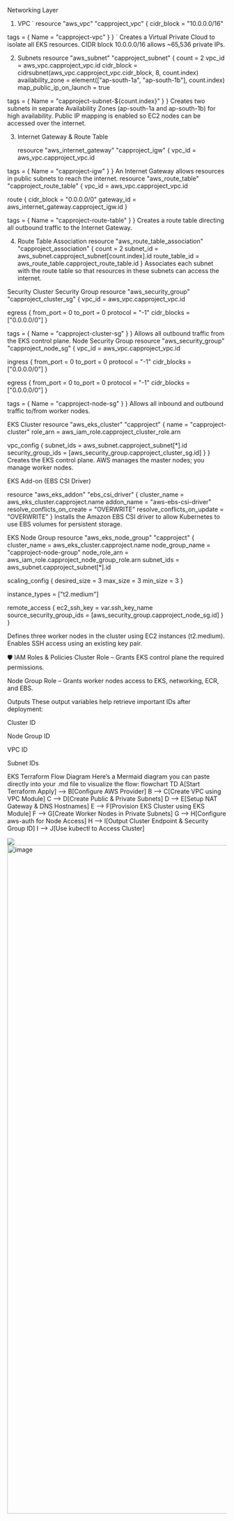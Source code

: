 Networking Layer
1. VPC
`
resource "aws_vpc" "capproject_vpc" {
    cidr_block = "10.0.0.0/16"

  tags = {
    Name = "capproject-vpc"
  }
}
`
Creates a Virtual Private Cloud to isolate all EKS resources. CIDR block 10.0.0.0/16 allows ~65,536 private IPs.

2. Subnets
resource "aws_subnet" "capproject_subnet" {
  count = 2
  vpc_id                  = aws_vpc.capproject_vpc.id
  cidr_block              = cidrsubnet(aws_vpc.capproject_vpc.cidr_block, 8, count.index)
  availability_zone       = element(["ap-south-1a", "ap-south-1b"], count.index)
  map_public_ip_on_launch = true

  tags = {
    Name = "capproject-subnet-${count.index}"
  }
}
Creates two subnets in separate Availability Zones (ap-south-1a and ap-south-1b) for high availability. Public IP mapping is enabled so EC2 nodes can be accessed over the internet.

3. Internet Gateway & Route Table

   resource "aws_internet_gateway" "capproject_igw" {
  vpc_id = aws_vpc.capproject_vpc.id

  tags = {
    Name = "capproject-igw"
  }
}
An Internet Gateway allows resources in public subnets to reach the internet.
resource "aws_route_table" "capproject_route_table" {
  vpc_id = aws_vpc.capproject_vpc.id

  route {
    cidr_block = "0.0.0.0/0"
    gateway_id = aws_internet_gateway.capproject_igw.id
  }

  tags = {
    Name = "capproject-route-table"
  }
}
Creates a route table directing all outbound traffic to the Internet Gateway.

4. Route Table Association
   resource "aws_route_table_association" "capproject_association" {
  count          = 2
  subnet_id      = aws_subnet.capproject_subnet[count.index].id
  route_table_id = aws_route_table.capproject_route_table.id
}
Associates each subnet with the route table so that resources in these subnets can access the internet.


Security
Cluster Security Group
resource "aws_security_group" "capproject_cluster_sg" {
  vpc_id = aws_vpc.capproject_vpc.id

  egress {
    from_port   = 0
    to_port     = 0
    protocol    = "-1"
    cidr_blocks = ["0.0.0.0/0"]
  }

  tags = {
    Name = "capproject-cluster-sg"
  }
}
Allows all outbound traffic from the EKS control plane.
Node Security Group
resource "aws_security_group" "capproject_node_sg" {
  vpc_id = aws_vpc.capproject_vpc.id

  ingress {
    from_port   = 0
    to_port     = 0
    protocol    = "-1"
    cidr_blocks = ["0.0.0.0/0"]
  }

  egress {
    from_port   = 0
    to_port     = 0
    protocol    = "-1"
    cidr_blocks = ["0.0.0.0/0"]
  }

  tags = {
    Name = "capproject-node-sg"
  }
}
Allows all inbound and outbound traffic to/from worker nodes.

EKS Cluster
resource "aws_eks_cluster" "capproject" {
  name     = "capproject-cluster"
  role_arn = aws_iam_role.capproject_cluster_role.arn

  vpc_config {
    subnet_ids         = aws_subnet.capproject_subnet[*].id
    security_group_ids = [aws_security_group.capproject_cluster_sg.id]
  }
}
Creates the EKS control plane. AWS manages the master nodes; you manage worker nodes.

EKS Add-on (EBS CSI Driver)

resource "aws_eks_addon" "ebs_csi_driver" {
  cluster_name    = aws_eks_cluster.capproject.name
  addon_name      = "aws-ebs-csi-driver"
  resolve_conflicts_on_create = "OVERWRITE"
  resolve_conflicts_on_update = "OVERWRITE"
}
Installs the Amazon EBS CSI driver to allow Kubernetes to use EBS volumes for persistent storage.

EKS Node Group
resource "aws_eks_node_group" "capproject" {
  cluster_name    = aws_eks_cluster.capproject.name
  node_group_name = "capproject-node-group"
  node_role_arn   = aws_iam_role.capproject_node_group_role.arn
  subnet_ids      = aws_subnet.capproject_subnet[*].id

  scaling_config {
    desired_size = 3
    max_size     = 3
    min_size     = 3
  }

  instance_types = ["t2.medium"]

  remote_access {
    ec2_ssh_key = var.ssh_key_name
    source_security_group_ids = [aws_security_group.capproject_node_sg.id]
  }
}

Defines three worker nodes in the cluster using EC2 instances (t2.medium). Enables SSH access using an existing key pair.

🛡 IAM Roles & Policies
Cluster Role – Grants EKS control plane the required permissions.

Node Group Role – Grants worker nodes access to EKS, networking, ECR, and EBS.


Outputs
These output variables help retrieve important IDs after deployment:

Cluster ID

Node Group ID

VPC ID

Subnet IDs


EKS Terraform Flow Diagram
Here’s a Mermaid diagram you can paste directly into your .md file to visualize the flow:
flowchart TD
    A[Start Terraform Apply] --> B[Configure AWS Provider]
    B --> C[Create VPC using VPC Module]
    C --> D[Create Public & Private Subnets]
    D --> E[Setup NAT Gateway & DNS Hostnames]
    E --> F[Provision EKS Cluster using EKS Module]
    F --> G[Create Worker Nodes in Private Subnets]
    G --> H[Configure aws-auth for Node Access]
    H --> I[Output Cluster Endpoint & Security Group ID]
    I --> J[Use kubectl to Access Cluster]




<img src="https://sdmntprnorthcentralus.oaiusercontent.com/files/00000000-fbec-622f-8f2c-7c1ed5752178/raw?se=2025-08-10T08%3A43%3A24Z&amp;sp=r&amp;sv=2024-08-04&amp;sr=b&amp;scid=056bfb37-d0ba-5c55-b4a7-41eea1dec7c7&amp;skoid=9ccea605-1409-4478-82eb-9c83b25dc1b0&amp;sktid=a48cca56-e6da-484e-a814-9c849652bcb3&amp;skt=2025-08-10T06%3A22%3A59Z&amp;ske=2025-08-11T06%3A22%3A59Z&amp;sks=b&amp;skv=2024-08-04&amp;sig=jupkNmg3/hMgkzqHbwBK/920noWNmjX7zgN2wVE4BoY%3D"/><img width="1024" height="1536" alt="image" src="https://github.com/user-attachments/assets/8312ab80-0b39-4a7f-9abf-73f808415826" />
